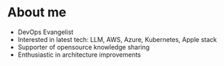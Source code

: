 # About me
- DevOps Evangelist
- Interested in latest tech: LLM, AWS, Azure, Kubernetes, Apple stack
- Supporter of opensource knowledge sharing
- Enthusiastic in architecture improvements
